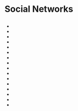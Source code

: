 # Social Networks

##

- [](https://behance.net/matchlayer)
- [](https://deviantart.com/matchlayer)
- [](https://digg.com/u/matchlayer)
- [](https://dribbble.com/matchlayer)
- [](https://facebook.com/matchlayer/)
- [](https://flickr.com/photos/matchlayer)
- [](https://github.com/matchlayer)
- [](https://last.fm/user/matchlayer)
- [](https://linkedin.com/company/matchlayer)
- [](https://myspace.com/matchlayer)
- [](https://reddit.com/user/matchlayer)
- [](https://soundcloud.com/matchlayer)
- [](https://matchlayer.tumblr.com/)
- [](https://twitter.com/matchlayer)
- [](https://vimeo.com/matchlayer)
- [](https://youtube.com/matchlayer)
